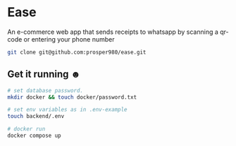 # Ease

An e-commerce web app that sends receipts to whatsapp by scanning a qr-code or entering your phone number

```bash
git clone git@github.com:prosper980/ease.git
```

## Get it running ☻

```bash
# set database password.
mkdir docker && touch docker/password.txt
```

```bash
# set env variables as in .env-example
touch backend/.env
```

```bash
# docker run
docker compose up
```
